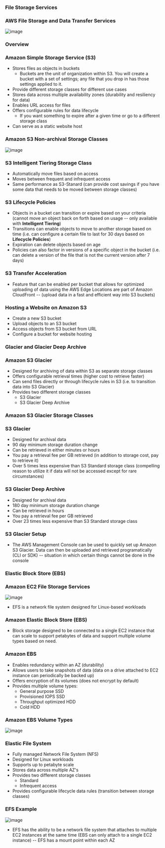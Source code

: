 ### File Storage Services

### AWS File Storage and Data Transfer Services

![image](https://user-images.githubusercontent.com/114364831/212757260-e1e99132-fb67-4d56-a814-37768664955b.png)

### Overview

### Amazon Simple Storage Service (S3)

* Stores files as objects in buckets
    * Buckets are the unit of organization within S3. You will create a bucket with a set of settings; any file that you drop in has those settings applied to it.
* Provide different storage classes for different use cases
* Stores data across multiple availability zones (durability and resiliency for data)
* Enables URL access for files
* Offers configurable rules for data lifecycle
    * If you want something to expire after a given time or go to a different storage class
* Can serve as a static website host

### Amazon S3 Non-archival Storage Classes

![image](https://user-images.githubusercontent.com/114364831/212760937-bd28347d-23ac-4aa4-9c3e-9d77116931c4.png)

### S3 Intelligent Tiering Storage Class

* Automatically move files based on access
* Moves between frequent and infrequent access
* Same performance as S3-Stanard (can provide cost savings if you have some data that needs to be moved between storage classes)

### S3 Lifecycle Policies

* Objects in a bucket can transition or expire based on your criteria (cannot move an object back on forth based on usage -- only available with **Intelligent Tiering**)
* Transitions can enable objects to move to another storage based on time (i.e. can configure a certain file to last for 30 days based on **Lifecycle Policies**)
* Expiration can delete objects based on age 
* Policies can also factor in versions of a specific object in the bucket (i.e. can delete a version of the file that is not the current version after 7 days)

### S3 Transfer Acceleration

* Feature that can be enabled per bucket that allows for optimized uploading of data using the AWS Edge Locations are part of Amazon CloudFront -- (upload data in a fast and efficient way into S3 buckets)

### Hosting a Website on Amazon S3

* Create a new S3 bucket
* Upload objects to an S3 bucket
* Access objects from S3 bucket from URL
* Configure a bucket for website hosting

### Glacier and Glacier Deep Archive

### Amazon S3 Glacier

* Designed for archiving of data within S3 as separate storage classes
* Offers configurable retrieval times (higher cost to retrieve faster)
* Can send files directly or through lifecycle rules in S3 (i.e. to transition data into S3 Glacier)
* Provides two different storage classes
   * S3 Glacier
   * S3 Glacier Deep Archive

### Amazon S3 Glacier Storage Classes

### S3 Glacier  

* Designed for archival data
* 90 day minimum storage duration change
* Can be retrieved in either minutes or hours
* You pay a retrieval fee per GB retrieved (in addition to storage cost, pay to retrieve it)
* Over 5 times less expensive than S3 Standard storage class (compelling reason to utilize it if data will not be accessed except for rare circumstances)

### S3 Glacier Deep Archive

* Designed for archival data
* 180 day minimum storage duration change
* Can be retrieved in hours
* You pay a retrieval fee per GB retrieved
* Over 23 times less expensive than S3 Standard storage class

### S3 Glacier Setup

* The AWS Management Console can be used to quickly set up Amazon S3 Glacier. Data can then be uploaded and retrieved programatically (CLI or SDK) -- situation in which certain things cannot be done in the console

### Elastic Block Store (EBS)

### Amazon EC2 File Storage Services

![image](https://user-images.githubusercontent.com/114364831/213287437-55ca8e6b-a8e1-4be7-a421-3f740fb90079.png)

* EFS is a network file system designed for Linux-based workloads

### Amazon Elastic Block Store (EBS)

* Block storage designed to be connected to a single EC2 instance that can scale to support petabytes of data and support multiple volume types based on need.

### Amazon EBS

* Enables redundancy within an AZ (durability)
* Allows users to take snapshots of data (data on a drive attached to EC2 instance can periodically be backed up)
* Offers encryption of its volumes (does not encrypt by default)
* Provides multiple volume types:
   * General purpose SSD
   * Provisioned IOPS SSD
   * Throughput optimized HDD
   * Cold HDD

### Amazon EBS Volume Types

![image](https://user-images.githubusercontent.com/114364831/213289143-0a591768-4b65-436a-ba5c-26c13cb3e612.png)

### Elastic File System

* Fully managed Network File System (NFS)
* Designed for Linux workloads
* Supports up to petabyte scale
* Stores data across multiple AZ's
* Provides two different storage classes
   * Standard
   * Infrequent access
* Provides configurable lifecycle data rules (transition between storage classes)

### EFS Example

![image](https://user-images.githubusercontent.com/114364831/213291495-205232f8-1015-4aa7-be25-d1ab17a6ec59.png)

* EFS has the ability to be a network file system that attaches to multiple EC2 instances at the same time (EBS can only attach to a single EC2 instance) -- EFS has a mount point within each AZ
